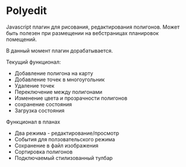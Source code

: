 Polyedit
========

Javascript плагин для рисования, редактирования полигонов. Может быть полезен при размещении на вебстраницах планировок помещений.

В данный момент плагин дорабатывается.

Текущий функционал:

* Добавление полигона на карту
* Добавление точек в многоугольник
* Удаление точек
* Переключение между полигонами
* Изменение цвета и прозрачности полигонов
* сохранение состояния
* Загрузка состояния

Функционал в планах

* Два режима - редактирование/просмотр
* События для ползовательского режима
* Сохранение в файл изображения
* Сортировка полигонов
* Подключаемый стилизованный тулбар